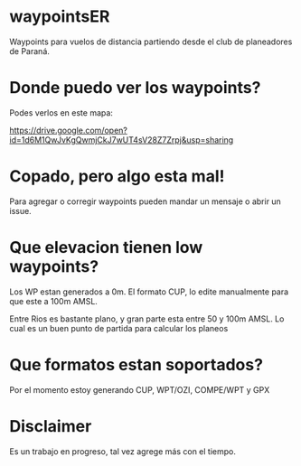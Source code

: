 # waypointsER

Waypoints para vuelos de distancia partiendo desde el club de planeadores de
Paraná.

# Donde puedo ver los waypoints?
Podes verlos en este mapa:

https://drive.google.com/open?id=1d6M1QwJvKgQwmjCkJ7wUT4sV28Z7Zrpj&usp=sharing

# Copado, pero algo esta mal!
Para agregar o corregir waypoints pueden mandar un mensaje o abrir un issue.

# Que elevacion tienen low waypoints?
Los WP estan generados a 0m. El formato CUP, lo edite manualmente para que este
a 100m AMSL. 

Entre Rios es bastante plano, y gran parte esta entre 50 y 100m AMSL. Lo cual
es un buen punto de partida para calcular los planeos

# Que formatos estan soportados?
Por el momento estoy generando CUP, WPT/OZI, COMPE/WPT y GPX

# Disclaimer
Es un trabajo en progreso, tal vez agrege más con el tiempo.
